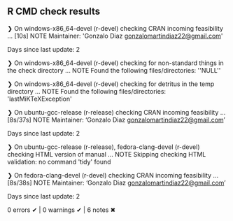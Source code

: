 ## R CMD check results
❯ On windows-x86_64-devel (r-devel)
  checking CRAN incoming feasibility ... [10s] NOTE
  Maintainer: 'Gonzalo Diaz <gonzalomartindiaz22@gmail.com>'
  
  Days since last update: 2

❯ On windows-x86_64-devel (r-devel)
  checking for non-standard things in the check directory ... NOTE
  Found the following files/directories:
    ''NULL''

❯ On windows-x86_64-devel (r-devel)
  checking for detritus in the temp directory ... NOTE
  Found the following files/directories:
    'lastMiKTeXException'

❯ On ubuntu-gcc-release (r-release)
  checking CRAN incoming feasibility ... [8s/37s] NOTE
  Maintainer: ‘Gonzalo Diaz <gonzalomartindiaz22@gmail.com>’
  
  Days since last update: 2

❯ On ubuntu-gcc-release (r-release), fedora-clang-devel (r-devel)
  checking HTML version of manual ... NOTE
  Skipping checking HTML validation: no command 'tidy' found

❯ On fedora-clang-devel (r-devel)
  checking CRAN incoming feasibility ... [8s/38s] NOTE
  Maintainer: ‘Gonzalo Diaz <gonzalomartindiaz22@gmail.com>’
  
  Days since last update: 2

0 errors ✔ | 0 warnings ✔ | 6 notes ✖
